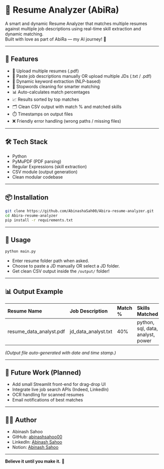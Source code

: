 # 📄 Resume Analyzer (AbiRa)

A smart and dynamic Resume Analyzer that matches multiple resumes against multiple job descriptions using real-time skill extraction and dynamic matching.  
Built with love as part of AbiRa — my AI journey! 🚀

---

## 🚀 Features

- 📂 Upload multiple resumes (.pdf)
- 📝 Paste job descriptions manually OR upload multiple JDs (.txt / .pdf)
- 🔎 Dynamic keyword extraction (NLP-based)
- 🧹 Stopwords cleaning for smarter matching
- 📊 Auto-calculates match percentages
- 📈 Results sorted by top matches
- 🗂️ Clean CSV output with match % and matched skills
- ⏱️ Timestamps on output files
- ❌ Friendly error handling (wrong paths / missing files)

---

## 🛠️ Tech Stack

- Python
- PyMuPDF (PDF parsing)
- Regular Expressions (skill extraction)
- CSV module (output generation)
- Clean modular codebase

---

## 📦 Installation

```bash
git clone https://github.com/AbinashaSah00/Abira-resume-analyzer.git
cd Abira-resume-analyzer
pip install -r requirements.txt
```

---

## 🚀 Usage

```bash
python main.py
```
- Enter resume folder path when asked.
- Choose to paste a JD manually OR select a JD folder.
- Get clean CSV output inside the `/output/` folder!

---

## 📊 Output Example

| Resume Name | Job Description | Match % | Skills Matched |
|:------------|:----------------|:--------|:---------------|
| resume_data_analyst.pdf | jd_data_analyst.txt | 40% | python, sql, data, analyst, power |

_(Output file auto-generated with date and time stamp.)_

---

## 🎯 Future Work (Planned)

- Add small Streamlit front-end for drag-drop UI
- Integrate live job search APIs (Indeed, LinkedIn)
- OCR handling for scanned resumes
- Email notifications of best matches

---

## 🧑‍💻 Author

- Abinash Sahoo
- GitHub: [abinashsahoo00](https://github.com/abinashsahoo00)
- LinkedIn: [Abinash Sahoo](https://www.linkedin.com/in/abinash-sahoo/)
- Notion: [Abinash Sahoo](https://www.notion.so/Hey-there-I-am-Abinash-Sahoo-1dfe544fcbea80ef973eec9fd705f513?pvs=4)

---

**Believe it until you make it.** 🚀
```
